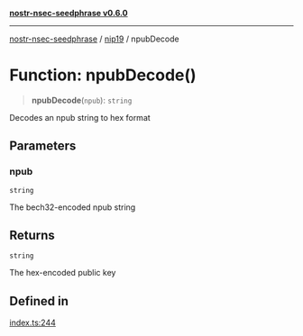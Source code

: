 [**nostr-nsec-seedphrase v0.6.0**](../../../README.md)

***

[nostr-nsec-seedphrase](../../../globals.md) / [nip19](../README.md) / npubDecode

# Function: npubDecode()

> **npubDecode**(`npub`): `string`

Decodes an npub string to hex format

## Parameters

### npub

`string`

The bech32-encoded npub string

## Returns

`string`

The hex-encoded public key

## Defined in

[index.ts:244](https://github.com/HumanjavaEnterprises/nostr-nsec-seedphrase/blob/885e04e5180059d4aa901af59d633038a53240cb/src/index.ts#L244)
